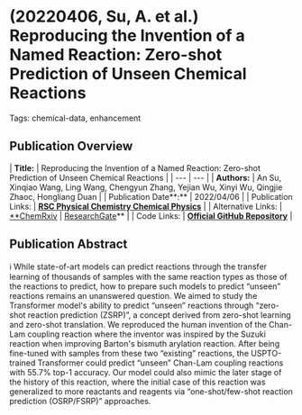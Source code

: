 # (20220406, Su, A. et al.) Reproducing the Invention of a Named Reaction: Zero-shot Prediction of Unseen Chemical Reactions

Tags: chemical-data, enhancement

## Publication Overview

| **Title:**  | Reproducing the Invention of a Named Reaction: Zero-shot Prediction of Unseen
Chemical Reactions |
| --- | --- |
| **Authors:**  | An Su, Xinqiao Wang, Ling Wang, Chengyun Zhang, Yejian Wu, Xinyi Wu,
Qingjie Zhaoc, Hongliang Duan |
| Publication Date**:**  | 2022/04/06 |
| Publication Links: | [**RSC Physical Chemistry Chemical Physics**](https://pubs.rsc.org/en/content/articlelanding/2022/cp/d1cp05878a) |
| Alternative Links: | [**ChemRxiv](https://chemrxiv.org/engage/chemrxiv/article-details/60d2df47c62295e1a41a9daf) | [ResearchGate](https://www.researchgate.net/publication/352701400_Reproducing_the_invention_of_a_named_reaction_zero-shot_prediction_of_unseen_chemical_reactions)** |
| Code Links: | [**Official GitHub Repository**](https://github.com/hongliangduan/Reproducing-the-invention-of-a-named-reaction-Zero-shot-prediction-of-unseen-chemical-reactions) |

## Publication Abstract

<aside>
ℹ️ While state-of-art models can predict reactions through the transfer learning of thousands of samples with the same reaction types as those of the reactions to predict, how to prepare such models to predict “unseen” reactions remains an unanswered question. We aimed to study the Transformer model's ability to predict “unseen” reactions through “zero-shot reaction prediction (ZSRP)”, a concept derived from zero-shot learning and zero-shot translation. We reproduced the human invention of the Chan-Lam coupling reaction where the inventor was inspired by the Suzuki reaction when improving Barton's bismuth arylation reaction. After being fine-tuned with samples from these two “existing” reactions, the USPTO-trained Transformer could predict “unseen” Chan-Lam coupling reactions with 55.7% top-1 accuracy. Our model could also mimic the later stage of the history of this reaction, where the initial case of this reaction was generalized to more reactants and reagents via “one-shot/few-shot reaction prediction (OSRP/FSRP)” approaches.

</aside>